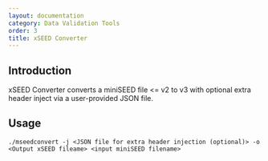 ```yaml
---
layout: documentation
category: Data Validation Tools
order: 3
title: xSEED Converter
---
```


## Introduction

xSEED Converter converts a miniSEED file <= v2 to v3 with optional extra header inject via a user-provided JSON file.

## Usage

```./mseedconvert -j <JSON file for extra header injection (optional)> -o <Output xSEED fileame> <input miniSEED filename>```